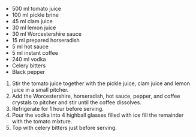 - 500 ml tomato juice
- 100 ml pickle brine
- 45 ml clam juice
- 30 ml lemon juice
- 30 ml Worcestershire sauce
- 15 ml prepared horseradish
- 5 ml hot sauce
- 5 ml instant coffee
- 240 ml vodka
- Celery bitters
- Black pepper

1. Stir the tomato juice together with the pickle juice, clam juice and lemon juice in a small pitcher.
1. Add the Worcestershire, horseradish, hot sauce, pepper, and coffee crystals to pitcher and stir until the coffee dissolves.
1. Refrigerate for 1 hour before serving.
1. Pour the vodka into 4 highball glasses filled with ice fill the remainder with the tomato mixture.
1. Top with celery bitters just before serving.
